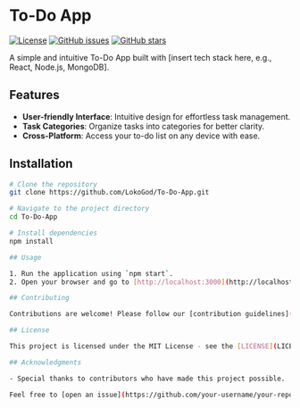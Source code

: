 # To-Do App

[![License](https://img.shields.io/badge/license-MIT-blue.svg)](https://opensource.org/licenses/MIT)
[![GitHub issues](https://img.shields.io/github/issues/LokoGod/To-Do-App)](https://github.com/LokoGod/To-Do-App/issues)
[![GitHub stars](https://img.shields.io/github/stars/LokoGod/To-Do-App)](https://github.com/LokoGod/To-Do-App/stargazers)

A simple and intuitive To-Do App built with [insert tech stack here, e.g., React, Node.js, MongoDB].

## Features

- **User-friendly Interface**: Intuitive design for effortless task management.
- **Task Categories**: Organize tasks into categories for better clarity.
- **Cross-Platform**: Access your to-do list on any device with ease.

## Installation

```bash
# Clone the repository
git clone https://github.com/LokoGod/To-Do-App.git

# Navigate to the project directory
cd To-Do-App

# Install dependencies
npm install

## Usage

1. Run the application using `npm start`.
2. Open your browser and go to [http://localhost:3000](http://localhost:3000).

## Contributing

Contributions are welcome! Please follow our [contribution guidelines](CONTRIBUTING.md).

## License

This project is licensed under the MIT License - see the [LICENSE](LICENSE) file for details.

## Acknowledgments

- Special thanks to contributors who have made this project possible.

Feel free to [open an issue](https://github.com/your-username/your-repo/issues) or submit a [pull request](https://github.com/your-username/your-repo/pulls) to improve this project.
